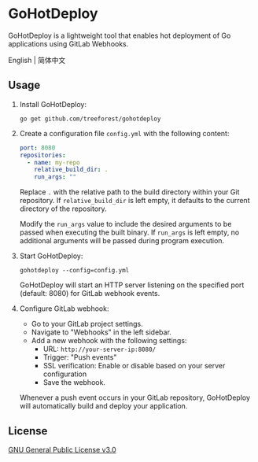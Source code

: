 # GoHotDeploy

GoHotDeploy is a lightweight tool that enables hot deployment of Go applications using GitLab Webhooks.

English | 简体中文

## Usage

1. Install GoHotDeploy:    

   ```shell
   go get github.com/treeforest/gohotdeploy
   ```

2. Create a configuration file `config.yml` with the following content:

   ```yaml
   port: 8080
   repositories:
     - name: my-repo
       relative_build_dir: .
       run_args: ""
   ```

   Replace `.` with the relative path to the build directory within your Git repository. If `relative_build_dir` is left empty, it defaults to the current directory of the repository.

   Modify the `run_args` value to include the desired arguments to be passed when executing the built binary. If `run_args` is left empty, no additional arguments will be passed during program execution.

3. Start GoHotDeploy:

   ```shell
   gohotdeploy --config=config.yml
   ```

   GoHotDeploy will start an HTTP server listening on the specified port (default: 8080) for GitLab webhook events.

4. Configure GitLab webhook:

   - Go to your GitLab project settings.
   - Navigate to "Webhooks" in the left sidebar.
   - Add a new webhook with the following settings:
     - URL: `http://your-server-ip:8080/`
     - Trigger: "Push events"
     - SSL verification: Enable or disable based on your server configuration
     - Save the webhook.

   Whenever a push event occurs in your GitLab repository, GoHotDeploy will automatically build and deploy your application.

## License

[GNU General Public License v3.0](https://github.com/cosmtrek/air/blob/v1.40.4/LICENSE)


